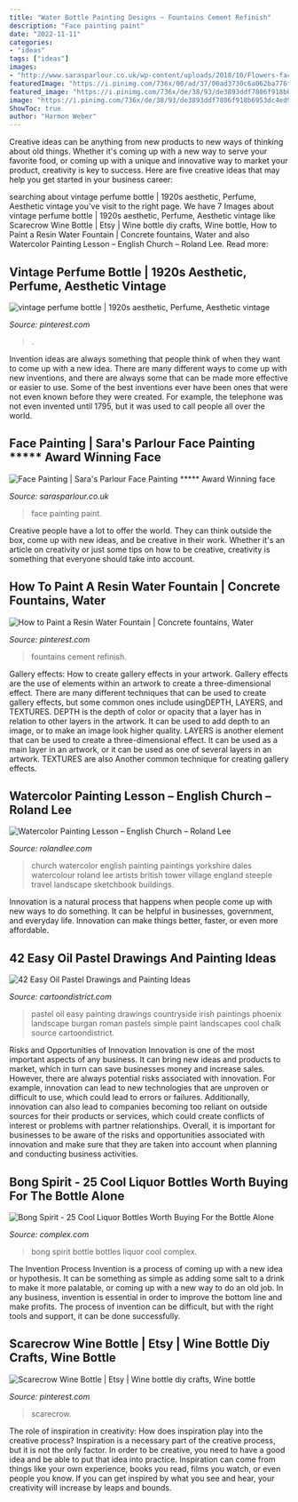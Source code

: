 ```yaml
---
title: "Water Bottle Painting Designs ~ Fountains Cement Refinish"
description: "Face painting paint"
date: "2022-11-11"
categories:
- "ideas"
tags: ["ideas"]
images:
- "http://www.sarasparlour.co.uk/wp-content/uploads/2018/10/Flowers-face-paint.jpg"
featuredImage: "https://i.pinimg.com/736x/00/ad/37/00ad3730c6a062ba776f015f46ae1171.jpg"
featured_image: "https://i.pinimg.com/736x/de/38/93/de3893ddf7806f918b6953dc4ed92251.jpg"
image: "https://i.pinimg.com/736x/de/38/93/de3893ddf7806f918b6953dc4ed92251.jpg"
ShowToc: true
author: "Harmon Weber"
---
```



Creative ideas can be anything from new products to new ways of thinking about old things. Whether it's coming up with a new way to serve your favorite food, or coming up with a unique and innovative way to market your product, creativity is key to success. Here are five creative ideas that may help you get started in your business career: 

	

		
searching about vintage perfume bottle | 1920s aesthetic, Perfume, Aesthetic vintage you've visit to the right page. We have 7 Images about vintage perfume bottle | 1920s aesthetic, Perfume, Aesthetic vintage like Scarecrow Wine Bottle | Etsy | Wine bottle diy crafts, Wine bottle, How to Paint a Resin Water Fountain | Concrete fountains, Water and also Watercolor Painting Lesson – English Church – Roland Lee. Read more:
		
    
## Vintage Perfume Bottle | 1920s Aesthetic, Perfume, Aesthetic Vintage

<img loading=lazy src="https://i.pinimg.com/736x/e8/11/88/e81188e9349f92ddf9ab8aa6428fdb30.jpg" onerror="this.onerror=null;this.src='https://tse3.mm.bing.net/th?id=OIP.lTB6TbfZ3BtmERLvt0n0xQAAAA&amp;pid=15.1';" alt="vintage perfume bottle | 1920s aesthetic, Perfume, Aesthetic vintage">

_Source: pinterest.com_

>. 

	

Invention ideas are always something that people think of when they want to come up with a new idea. There are many different ways to come up with new inventions, and there are always some that can be made more effective or easier to use. Some of the best inventions ever have been ones that were not even known before they were created. For example, the telephone was not even invented until 1795, but it was used to call people all over the world.

    
## Face Painting | Sara&#039;s Parlour Face Painting ***** Award Winning Face

<img loading=lazy src="http://www.sarasparlour.co.uk/wp-content/uploads/2018/10/Flowers-face-paint.jpg" onerror="this.onerror=null;this.src='https://tse4.mm.bing.net/th?id=OIP.40x2X-TEPrXe4GQAgxX2EAHaLE&amp;pid=15.1';" alt="Face Painting | Sara&#039;s Parlour Face Painting ***** Award Winning face">

_Source: sarasparlour.co.uk_

>face painting paint. 

	

Creative people have a lot to offer the world. They can think outside the box, come up with new ideas, and be creative in their work. Whether it's an article on creativity or just some tips on how to be creative, creativity is something that everyone should take into account.

    
## How To Paint A Resin Water Fountain | Concrete Fountains, Water

<img loading=lazy src="https://i.pinimg.com/736x/00/ad/37/00ad3730c6a062ba776f015f46ae1171.jpg" onerror="this.onerror=null;this.src='https://tse3.mm.bing.net/th?id=OIP.CCQzmEIGEibFMboNYvjOWQHaLD&amp;pid=15.1';" alt="How to Paint a Resin Water Fountain | Concrete fountains, Water">

_Source: pinterest.com_

>fountains cement refinish. 

	

Gallery effects: How to create gallery effects in your artwork.
Gallery effects are the use of elements within an artwork to create a three-dimensional effect. There are many different techniques that can be used to create gallery effects, but some common ones include usingDEPTH, LAYERS, and TEXTURES.
 DEPTH is the depth of color or opacity that a layer has in relation to other layers in the artwork. It can be used to add depth to an image, or to make an image look higher quality. LAYERS is another element that can be used to create a three-dimensional effect. It can be used as a main layer in an artwork, or it can be used as one of several layers in an artwork. TEXTURES are also Another common technique for creating gallery effects.

    
## Watercolor Painting Lesson – English Church – Roland Lee

<img loading=lazy src="https://rolandlee.com/wp-content/uploads/2015/06/step-107-07_english-church_0937-W-1024x1644.jpg" onerror="this.onerror=null;this.src='https://tse3.mm.bing.net/th?id=OIP.kM2qaFH-PLQ8nFAdtgoC-AHaL4&amp;pid=15.1';" alt="Watercolor Painting Lesson – English Church – Roland Lee">

_Source: rolandlee.com_

>church watercolor english painting paintings yorkshire dales watercolour roland lee artists british tower village england steeple travel landscape sketchbook buildings. 

	

Innovation is a natural process that happens when people come up with new ways to do something. It can be helpful in businesses, government, and everyday life. Innovation can make things better, faster, or even more affordable.

    
## 42 Easy Oil Pastel Drawings And Painting Ideas

<img loading=lazy src="http://www.cartoondistrict.com/wp-content/uploads/2017/06/Easy-Oil-Pastel-Drawings-and-Painting-Ideas2.jpg" onerror="this.onerror=null;this.src='https://tse2.mm.bing.net/th?id=OIP.Mk6e6DNGFb5-vu3nWvO4KAHaLd&amp;pid=15.1';" alt="42 Easy Oil Pastel Drawings and Painting Ideas">

_Source: cartoondistrict.com_

>pastel oil easy painting drawings countryside irish paintings phoenix landscape burgan roman pastels simple paint landscapes cool chalk source cartoondistrict. 

	

Risks and Opportunities of Innovation
Innovation is one of the most important aspects of any business. It can bring new ideas and products to market, which in turn can save businesses money and increase sales. However, there are always potential risks associated with innovation. For example, innovation can lead to new technologies that are unproven or difficult to use, which could lead to errors or failures. Additionally, innovation can also lead to companies becoming too reliant on outside sources for their products or services, which could create conflicts of interest or problems with partner relationships. Overall, it is important for businesses to be aware of the risks and opportunities associated with innovation and make sure that they are taken into account when planning and conducting business activities.

    
## Bong Spirit - 25 Cool Liquor Bottles Worth Buying For The Bottle Alone

<img loading=lazy src="http://images.complex.com/complex/image/upload/c_limit,w_680/fl_lossy,pg_1,q_auto/u5nzvj2endtfa29sfmxo.jpg" onerror="this.onerror=null;this.src='https://tse3.mm.bing.net/th?id=OIP.1CdGOQp9gCeT6TpPWVD2TwHaE5&amp;pid=15.1';" alt="Bong Spirit - 25 Cool Liquor Bottles Worth Buying For the Bottle Alone">

_Source: complex.com_

>bong spirit bottle bottles liquor cool complex. 

	

The Invention Process
Invention is a process of coming up with a new idea or hypothesis. It can be something as simple as adding some salt to a drink to make it more palatable, or coming up with a new way to do an old job. In any business, invention is essential in order to improve the bottom line and make profits. The process of invention can be difficult, but with the right tools and support, it can be done successfully.

    
## Scarecrow Wine Bottle | Etsy | Wine Bottle Diy Crafts, Wine Bottle

<img loading=lazy src="https://i.pinimg.com/736x/de/38/93/de3893ddf7806f918b6953dc4ed92251.jpg" onerror="this.onerror=null;this.src='https://tse3.mm.bing.net/th?id=OIP.uXjfRW7Wi4htdq5HEXWGIgHaKx&amp;pid=15.1';" alt="Scarecrow Wine Bottle | Etsy | Wine bottle diy crafts, Wine bottle">

_Source: pinterest.com_

>scarecrow. 

	

The role of inspiration in creativity: How does inspiration play into the creative process?
Inspiration is a necessary part of the creative process, but it is not the only factor. In order to be creative, you need to have a good idea and be able to put that idea into practice. Inspiration can come from things like your own experience, books you read, films you watch, or even people you know. If you can get inspired by what you see and hear, your creativity will increase by leaps and bounds.

